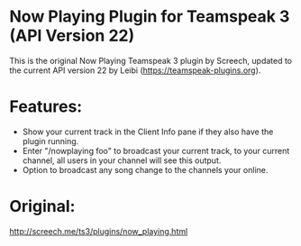 # Now Playing Plugin for Teamspeak 3 (API Version 22)
This is the original Now Playing Teamspeak 3 plugin by Screech, updated to the current API version 22 by Leibi (https://teamspeak-plugins.org).

# Features:
- Show your current track in the Client Info pane if they also have the plugin running.
- Enter "/nowplaying foo" to broadcast your current track, to your current channel, all users in your channel will see this output.
- Option to broadcast any song change to the channels your online.

# Original:
http://screech.me/ts3/plugins/now_playing.html
